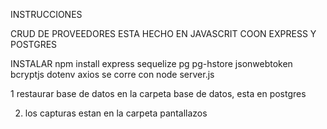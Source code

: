 INSTRUCCIONES

CRUD DE PROVEEDORES ESTA HECHO EN JAVASCRIT COON EXPRESS Y POSTGRES

INSTALAR npm install express sequelize pg pg-hstore jsonwebtoken bcryptjs dotenv axios
se corre con node server.js

1 restaurar base de datos en la carpeta base de datos, esta en postgres

2. los capturas estan en la carpeta pantallazos
